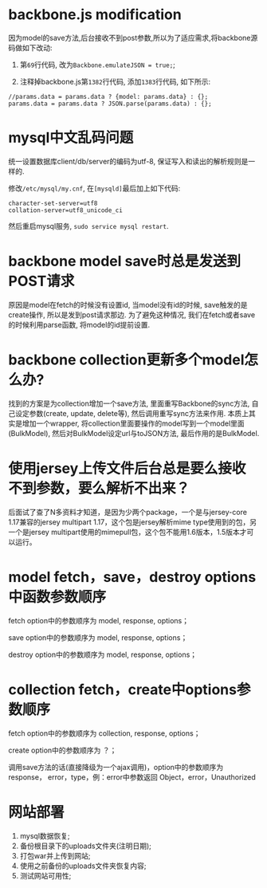 # backbone.js modification

因为model的save方法,后台接收不到post参数,所以为了适应需求,将backbone源码做如下改动:

1. 第``69``行代码, 改为``Backbone.emulateJSON = true;``;

2. 注释掉backbone.js第``1382``行代码, 添加``1383``行代码, 如下所示:

```	
//params.data = params.data ? {model: params.data} : {};
params.data = params.data ? JSON.parse(params.data) : {};
```

# mysql中文乱码问题

统一设置数据库client/db/server的编码为utf-8, 保证写入和读出的解析规则是一样的.

修改``/etc/mysql/my.cnf``, 在``[mysqld]``最后加上如下代码:

```
character-set-server=utf8
collation-server=utf8_unicode_ci
```
然后重启mysql服务, ``sudo service mysql restart``. 


# backbone model save时总是发送到POST请求

原因是model在fetch的时候没有设置id, 当model没有id的时候, save触发的是create操作, 所以是发到post请求那边. 为了避免这种情况, 我们在fetch或者save的时候利用parse函数, 将model的id提前设置.


# backbone collection更新多个model怎么办?

找到的方案是为collection增加一个save方法, 里面重写Backbone的sync方法, 自己设定参数(create, update, delete等), 然后调用重写sync方法来作用. 本质上其实是增加一个wrapper, 将collection里面要操作的model写到一个model里面(BulkModel), 然后对BulkModel设定url与toJSON方法, 最后作用的是BulkModel.

# 使用jersey上传文件后台总是要么接收不到参数，要么解析不出来？

后面试了查了N多资料才知道，是因为少两个package，一个是与jersey-core 1.17兼容的jersey multipart 1.17，这个包是jersey解析mime type使用到的包，另一个是jersey multipart使用的mimepull包，这个包不能用1.6版本，1.5版本才可以运行。

# model fetch，save，destroy options中函数参数顺序

fetch option中的参数顺序为 model, response, options；

save option中的参数顺序为 model, response, options；

destroy option中的参数顺序为 model, response, options；

# collection fetch，create中options参数顺序

fetch option中的参数顺序为 collection, response, options；

create option中的参数顺序为 ？；

调用save方法的话(直接降级为一个ajax调用)，option中的参数顺序为 response， error，type，例：error中参数返回 Object，error，Unauthorized

# 网站部署

1. mysql数据恢复;
2. 备份根目录下的uploads文件夹(注明日期);
3. 打包war并上传到网站;
4. 使用之前备份的uploads文件夹恢复内容;
5. 测试网站可用性;



